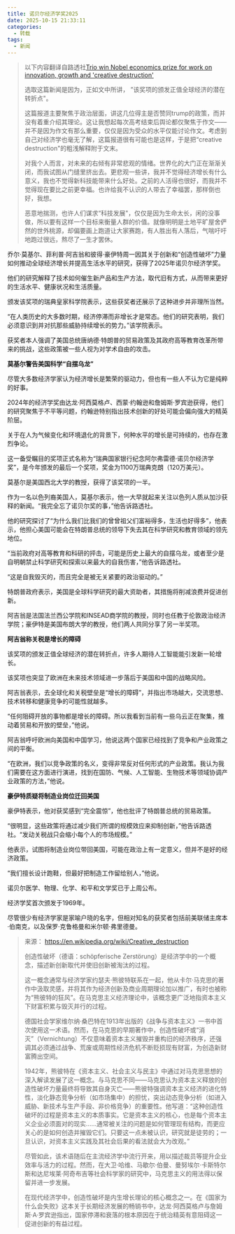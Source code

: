 ```yaml
---
title: 诺贝尔经济学奖2025
date: 2025-10-15 21:33:11
categories:
  - 转载
tags:
  - 新闻
---
```

> 以下内容翻译自路透社[Trio win Nobel economics prize for work on innovation, growth and &#39;creative destruction&#39;]('https://www.reuters.com/world/mokyr-aghion-howitt-win-2025-nobel-economics-prize-2025-10-13/)
>
> 选取这篇新闻是因为，正如文中所讲， ”该奖项的颁发正值全球经济的潜在转折点"。
>
> 这篇报道主要聚焦于政治层面，讲这几位得主是否赞同trump的政策，而并没有着重介绍其理论。这让我想起每次高考结束后舆论都仅聚焦于作文——并不是因为作文有那么重要，仅仅是因为受众的水平仅能讨论作文。考虑到自己对经济学也毫无了解，这篇报道很有可能也是这样，于是把“creative destruction"的粗浅解释附于文末。
>
> 对我个人而言，对未来的右倾有非常悲观的情绪。世界化的大门正在渐渐关闭，而我试图从门缝里挤出去。更悲观一些讲，我并不觉得经济增长有什么意义，我也不觉得新科技能带来什么好处。之前的人活得也很好，而我并不觉得现在要比之前更幸福。也许给我不认识的人带去了幸福罢，那样倒也好，我想。
>
> 恶意地揣测，也许人们谋求“科技发展"，仅仅是因为生命太长，闲的没事做，所以要有这样一个目标来衡量人群的价值。就像明明是土地平旷屋舍俨然的世外桃源，却偏要画上跑道让大家赛跑，有人胜出有人落后，气喘吁吁地跑过很远，熬尽了一生才罢休。

乔尔·莫基尔、菲利普·阿吉翁和彼得·豪伊特周一因其关于创新和“创造性破坏”力量如何推动全球经济增长并提高生活水平的研究，获得了2025年诺贝尔经济学奖。

他们的研究解释了技术如何催生新产品和生产方法，取代旧有方式，从而带来更好的生活水平、健康状况和生活质量。

颁发该奖项的瑞典皇家科学院表示，这些获奖者还展示了这种进步并非理所当然。

“在人类历史的大多数时期，经济停滞而非增长才是常态。他们的研究表明，我们必须意识到并对抗那些威胁持续增长的势力。”该学院表示。

获奖者本人强调了美国总统唐纳德·特朗普的贸易政策及其政府高等教育改革所带来的挑战，这些政策被一些人视为对学术自由的攻击。

**莫基尔警告美国科学“自摆乌龙”**

尽管大多数经济学家认为经济增长是繁荣的驱动力，但也有一些人不认为它是纯粹的好事。

2024年的经济学奖由达龙·阿西莫格卢、西蒙·约翰逊和詹姆斯·罗宾逊获得，他们的研究聚焦于不平等问题，约翰逊特别指出技术创新的好处可能会偏向强大的精英阶层。

关于在人为气候变化和环境退化的背景下，何种水平的增长是可持续的，也存在激烈争论。

这一备受瞩目的奖项正式名称为“瑞典国家银行纪念阿尔弗雷德·诺贝尔经济学奖”，是今年颁发的最后一个奖项，奖金为1100万瑞典克朗（120万美元）。

莫基尔是美国西北大学的教授，获得了该奖项的一半。

作为一名以色列裔美国人，莫基尔表示，他一大早就起来关注以色列人质从加沙获释的新闻。“我完全忘了诺贝尔奖的事，”他告诉路透社。

他的研究探讨了“为什么我们比我们的曾曾祖父们富裕得多，生活也好得多”，他表示，他担心美国可能会在特朗普总统的领导下失去其在科学研究和教育领域的领先地位。

“当前政府对高等教育和科研的抨击，可能是历史上最大的自摆乌龙，或者至少是自明朝禁止科学研究和探索以来最大的自我伤害，”他告诉路透社。

“这是自我毁灭的，而且完全是被无关紧要的政治驱动的。”

特朗普政府表示，美国是全球科学研究的最大资助者，其措施将削减浪费并促进创新。

阿吉翁是法国法兰西公学院和INSEAD商学院的教授，同时也任教于伦敦政治经济学院；豪伊特是美国布朗大学的教授，他们两人共同分享了另一半奖项。

**阿吉翁称关税是增长的障碍**

该奖项的颁发正值全球经济的潜在转折点，许多人期待人工智能能引发新一轮增长。

该奖项也突显了欧洲在未来技术领域进一步落后于美国和中国的战略风险。

阿吉翁表示，去全球化和关税壁垒是“增长的障碍”，并指出市场越大，交流思想、技术转移和健康竞争的可能性就越多。

“任何阻碍开放的事物都是增长的障碍。所以我看到当前有一些乌云正在聚集，推动着贸易和开放的壁垒，”他说。

阿吉翁呼吁欧洲向美国和中国学习，他说这两个国家已经找到了竞争和产业政策之间的平衡。

“在欧洲，我们以竞争政策的名义，变得非常反对任何形式的产业政策。我认为我们需要在这方面进行演进，找到在国防、气候、人工智能、生物技术等领域协调产业政策的方法，”他说。

**豪伊特质疑将制造业岗位迁回美国**

豪伊特表示，他对获奖感到“完全震惊”，他也批评了特朗普总统的贸易政策。

“很明显，这些政策将通过减少我们所谓的规模效应来抑制创新，”他告诉路透社。“发动关税战只会缩小每个人的市场规模。”

他表示，试图将制造业岗位带回美国，可能在政治上有一定意义，但并不是好的经济政策。

“我们擅长设计跑鞋，但最好把制造工作留给别人，”他说。

诺贝尔医学、物理、化学、和平和文学奖已于上周公布。

经济学奖首次颁发于1969年。

尽管很少有经济学家是家喻户晓的名字，但相对知名的获奖者包括前美联储主席本·伯南克，以及保罗·克鲁格曼和米尔顿·弗里德曼。

> 来源： https://en.wikipedia.org/wiki/Creative_destruction
>
> 创造性破坏（德语：schöpferische Zerstörung）是经济学中的一个概念，描述新创新取代并使旧创新被淘汰的过程。
>
> 这一概念通常与经济学家约瑟夫·熊彼特联系在一起，他从卡尔·马克思的著作中汲取灵感，并将其作为经济创新及商业周期理论加以推广，有时也被称为“熊彼特的狂风”。在马克思主义经济理论中，该概念更广泛地指资本主义下财富积累与毁灭并行的过程。
>
> 德国社会学家维尔纳·桑巴特在1913年出版的《战争与资本主义》一书中首次使用这一术语。然而，在马克思的早期著作中，创造性破坏或“消灭”（Vernichtung）不仅意味着资本主义摧毁并重构旧的经济秩序，还强调其必须通过战争、荒废或周期性经济危机不断贬损现有财富，为创造新财富腾出空间。
>
> 1942年，熊彼特在《资本主义、社会主义与民主》中通过对马克思思想的深入解读发展了这一概念。与马克思不同——马克思认为资本主义释放的创造性破坏力量最终将导致其自身灭亡——熊彼特强调资本主义经济的进化特性，淡化静态竞争分析（如市场集中）的担忧，突出动态竞争分析（如进入威胁、新技术与生产手段、非价格竞争）的重要性。他写道：“这种创造性破坏的过程是资本主义的本质事实。它是资本主义的核心，也是每个资本主义企业必须面对的现实……通常被关注的问题是如何管理现有结构，而更应关心的是如何创造并摧毁它们。只要这一点未被认识，研究就是徒劳的；一旦认识，对资本主义实践及其社会后果的看法就会大为改观。”
>
> 尽管如此，该术语随后在主流经济学中流行开来，用以描述裁员等提升企业效率与活力的过程。然而，在大卫·哈维、马歇尔·伯曼、曼努埃尔·卡斯特尔斯和达尼埃莱·阿奇布吉等社会科学家的研究中，马克思主义的用法得以保留并进一步发展。
>
> 在现代经济学中，创造性破坏是内生增长理论的核心概念之一。在《国家为什么会失败》这本关于长期经济发展的畅销书中，达龙·阿西莫格卢与詹姆斯·A·罗宾逊指出，国家停滞和衰落的根本原因在于统治精英有意阻碍这一促进创新的有益过程。

